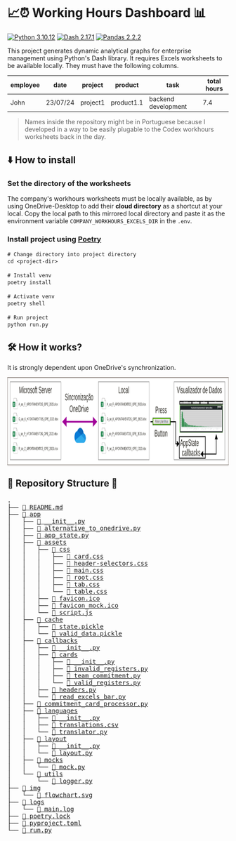 # 📈⏰ Working Hours Dashboard 📊
[![Python 3.10.12](https://img.shields.io/badge/Python-3.10.12-yellow?style=flat&logo=python&logoColor=yellow&labelColor=&color=blue)](https://docs.python.org/3.9/)
[![Dash 2.17.1](https://img.shields.io/badge/Dash-2.17.1-black?style=flat&logo=plotly&logoColor=black&labelColor=white&color=black)](https://www.esri.com/pt-br/arcgis/products/arcgis-pro/overview)
[![Pandas 2.2.2](https://img.shields.io/badge/Pandas-2.2.2-red?style=flat&logo=pandas&logoColor=white&labelColor=%23130654&color=black)](https://pro.arcgis.com/en/pro-app/latest/arcpy/main/arcgis-pro-arcpy-reference.htm)



This project generates dynamic analytical graphs for enterprise management using Python's Dash library. It requires Excels worksheets to be available locally. They must have the following columns.

|employee|date|project|product|task|total hours|
|---|---|---|---|---|---|
|John|23/07/24|project1|product1.1|backend development|7.4

> Names inside the repository might be in Portuguese because I developed in a way to be easily plugable to the Codex workhours worksheets back in the day.

## ⬇️ How to install
### Set the directory of the worksheets
The company's workhours worksheets must be locally available, as by using OneDrive-Desktop to add their **cloud directory** as a shortcut at your local. Copy the local path to this mirrored local directory and paste it as the environment variable `COMPANY_WORKHOURS_EXCELS_DIR` in the `.env`.

### Install project using [Poetry](https://python-poetry.org/docs/)
```shell
# Change directory into project directory
cd <project-dir>

# Install venv
poetry install

# Activate venv
poetry shell

# Run project
python run.py
```

## 🛠️ How it works?
It is strongly dependent upon OneDrive's synchronization.  
<div style="display: flex; justify-content: center; align-items: center; height: fit-content;">
    <img src="img/flowchart.svg" alt="Flowchart" style="background-color: white; height: 200px">
</div>

## 🌳 Repository Structure 🧬
<pre>.
├── <a href="/home/julianofinck/codex/tabela-apontamentos/project-time-tracker/README.md">📄 README.md</a>
├── <a href="/home/julianofinck/codex/tabela-apontamentos/project-time-tracker/app">📁 app</a>
│   ├── <a href="/home/julianofinck/codex/tabela-apontamentos/project-time-tracker/app/__init__.py">📄 __init__.py</a>
│   ├── <a href="/home/julianofinck/codex/tabela-apontamentos/project-time-tracker/app/alternative_to_onedrive.py">📄 alternative_to_onedrive.py</a>
│   ├── <a href="/home/julianofinck/codex/tabela-apontamentos/project-time-tracker/app/app_state.py">📄 app_state.py</a>
│   ├── <a href="/home/julianofinck/codex/tabela-apontamentos/project-time-tracker/app/assets">📁 assets</a>
│   │   ├── <a href="/home/julianofinck/codex/tabela-apontamentos/project-time-tracker/app/assets/css">📁 css</a>
│   │   │   ├── <a href="/home/julianofinck/codex/tabela-apontamentos/project-time-tracker/app/assets/css/card.css">📄 card.css</a>
│   │   │   ├── <a href="/home/julianofinck/codex/tabela-apontamentos/project-time-tracker/app/assets/css/header-selectors.css">📄 header-selectors.css</a>
│   │   │   ├── <a href="/home/julianofinck/codex/tabela-apontamentos/project-time-tracker/app/assets/css/main.css">📄 main.css</a>
│   │   │   ├── <a href="/home/julianofinck/codex/tabela-apontamentos/project-time-tracker/app/assets/css/root.css">📄 root.css</a>
│   │   │   ├── <a href="/home/julianofinck/codex/tabela-apontamentos/project-time-tracker/app/assets/css/tab.css">📄 tab.css</a>
│   │   │   └── <a href="/home/julianofinck/codex/tabela-apontamentos/project-time-tracker/app/assets/css/table.css">📄 table.css</a>
│   │   ├── <a href="/home/julianofinck/codex/tabela-apontamentos/project-time-tracker/app/assets/favicon.ico">📄 favicon.ico</a>
│   │   ├── <a href="/home/julianofinck/codex/tabela-apontamentos/project-time-tracker/app/assets/favicon_mock.ico">📄 favicon_mock.ico</a>
│   │   └── <a href="/home/julianofinck/codex/tabela-apontamentos/project-time-tracker/app/assets/script.js">📄 script.js</a>
│   ├── <a href="/home/julianofinck/codex/tabela-apontamentos/project-time-tracker/app/cache">📁 cache</a>
│   │   ├── <a href="/home/julianofinck/codex/tabela-apontamentos/project-time-tracker/app/cache/state.pickle">📄 state.pickle</a>
│   │   └── <a href="/home/julianofinck/codex/tabela-apontamentos/project-time-tracker/app/cache/valid_data.pickle">📄 valid_data.pickle</a>
│   ├── <a href="/home/julianofinck/codex/tabela-apontamentos/project-time-tracker/app/callbacks">📁 callbacks</a>
│   │   ├── <a href="/home/julianofinck/codex/tabela-apontamentos/project-time-tracker/app/callbacks/__init__.py">📄 __init__.py</a>
│   │   ├── <a href="/home/julianofinck/codex/tabela-apontamentos/project-time-tracker/app/callbacks/cards">📁 cards</a>
│   │   │   ├── <a href="/home/julianofinck/codex/tabela-apontamentos/project-time-tracker/app/callbacks/cards/__init__.py">📄 __init__.py</a>
│   │   │   ├── <a href="/home/julianofinck/codex/tabela-apontamentos/project-time-tracker/app/callbacks/cards/invalid_registers.py">📄 invalid_registers.py</a>
│   │   │   ├── <a href="/home/julianofinck/codex/tabela-apontamentos/project-time-tracker/app/callbacks/cards/team_commitment.py">📄 team_commitment.py</a>
│   │   │   └── <a href="/home/julianofinck/codex/tabela-apontamentos/project-time-tracker/app/callbacks/cards/valid_registers.py">📄 valid_registers.py</a>
│   │   ├── <a href="/home/julianofinck/codex/tabela-apontamentos/project-time-tracker/app/callbacks/headers.py">📄 headers.py</a>
│   │   └── <a href="/home/julianofinck/codex/tabela-apontamentos/project-time-tracker/app/callbacks/read_excels_bar.py">📄 read_excels_bar.py</a>
│   ├── <a href="/home/julianofinck/codex/tabela-apontamentos/project-time-tracker/app/commitment_card_processor.py">📄 commitment_card_processor.py</a>
│   ├── <a href="/home/julianofinck/codex/tabela-apontamentos/project-time-tracker/app/languages">📁 languages</a>
│   │   ├── <a href="/home/julianofinck/codex/tabela-apontamentos/project-time-tracker/app/languages/__init__.py">📄 __init__.py</a>
│   │   ├── <a href="/home/julianofinck/codex/tabela-apontamentos/project-time-tracker/app/languages/translations.csv">📄 translations.csv</a>
│   │   └── <a href="/home/julianofinck/codex/tabela-apontamentos/project-time-tracker/app/languages/translator.py">📄 translator.py</a>
│   ├── <a href="/home/julianofinck/codex/tabela-apontamentos/project-time-tracker/app/layout">📁 layout</a>
│   │   ├── <a href="/home/julianofinck/codex/tabela-apontamentos/project-time-tracker/app/layout/__init__.py">📄 __init__.py</a>
│   │   └── <a href="/home/julianofinck/codex/tabela-apontamentos/project-time-tracker/app/layout/layout.py">📄 layout.py</a>
│   ├── <a href="/home/julianofinck/codex/tabela-apontamentos/project-time-tracker/app/mocks">📁 mocks</a>
│   │   └── <a href="/home/julianofinck/codex/tabela-apontamentos/project-time-tracker/app/mocks/mock.py">📄 mock.py</a>
│   └── <a href="/home/julianofinck/codex/tabela-apontamentos/project-time-tracker/app/utils">📁 utils</a>
│       └── <a href="/home/julianofinck/codex/tabela-apontamentos/project-time-tracker/app/utils/logger.py">📄 logger.py</a>
├── <a href="/home/julianofinck/codex/tabela-apontamentos/project-time-tracker/img">📁 img</a>
│   └── <a href="/home/julianofinck/codex/tabela-apontamentos/project-time-tracker/img/flowchart.svg">📄 flowchart.svg</a>
├── <a href="/home/julianofinck/codex/tabela-apontamentos/project-time-tracker/logs">📁 logs</a>
│   └── <a href="/home/julianofinck/codex/tabela-apontamentos/project-time-tracker/logs/main.log">📄 main.log</a>
├── <a href="/home/julianofinck/codex/tabela-apontamentos/project-time-tracker/poetry.lock">📄 poetry.lock</a>
├── <a href="/home/julianofinck/codex/tabela-apontamentos/project-time-tracker/pyproject.toml">📄 pyproject.toml</a>
└── <a href="/home/julianofinck/codex/tabela-apontamentos/project-time-tracker/run.py">📄 run.py</a>

</pre>